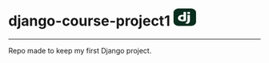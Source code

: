 
<h1> django-course-project1 <img alt="Django" height="35" width="45" src="https://github.com/tandpfun/skill-icons/blob/main/icons/Django.svg"></h1>
<hr>
Repo made to keep my first Django project.
